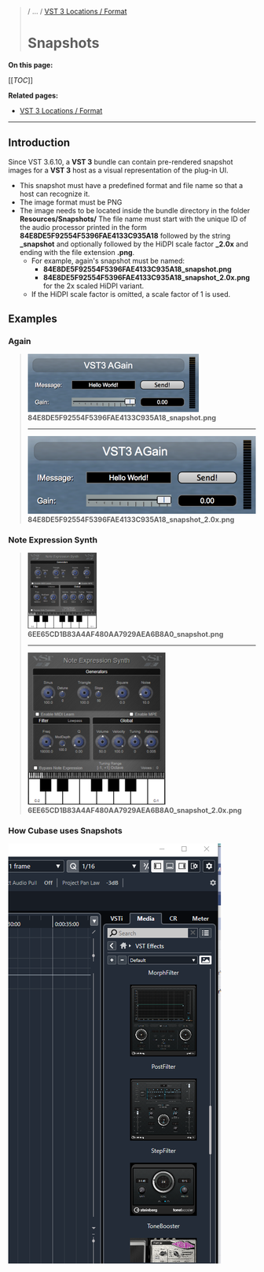 > / ... / [VST 3 Locations / Format](../Locations+Format/Index.md)
> 
> # Snapshots

**On this page:**

[[_TOC_]]

**Related pages:**

- [VST 3 Locations / Format](../Locations+Format/Index.md)

---

## Introduction

Since VST 3.6.10, a **VST 3** bundle can contain pre-rendered snapshot images for a **VST 3** host as a visual representation of the plug-in UI.<br>
- This snapshot must have a predefined format and file name so that a host can recognize it.
- The image format must be PNG
- The image needs to be located inside the bundle directory in the folder **Resources/Snapshots/**
The file name must start with the unique ID of the audio processor printed in the form **84E8DE5F92554F5396FAE4133C935A18** followed by the string **_snapshot** and optionally followed by the HiDPI scale factor **_2.0x** and ending with the file extension **.png**.
    - For example, again's snapshot must be named:
        - **84E8DE5F92554F5396FAE4133C935A18_snapshot.png**
        - **84E8DE5F92554F5396FAE4133C935A18_snapshot_2.0x.png** for the 2x scaled HiDPI variant.
    - If the HiDPI scale factor is omitted, a scale factor of 1 is used.

## Examples

### Again

> ![tech_doc_22](/resources/tech_doc_22.png)<br>
> **84E8DE5F92554F5396FAE4133C935A18_snapshot.png**
>
> ---
>
> ![tech_doc_23](/resources/tech_doc_23.png)<br>
> **84E8DE5F92554F5396FAE4133C935A18_snapshot_2.0x.png**

### Note Expression Synth

> ![tech_doc_24](/resources/tech_doc_24.png)<br>
> **6EE65CD1B83A4AF480AA7929AEA6B8A0_snapshot.png**
>
> ---
>
> ![tech_doc_25](/resources/tech_doc_25.png)<br>
> **6EE65CD1B83A4AF480AA7929AEA6B8A0_snapshot_2.0x.png**

### How Cubase uses Snapshots

![tech_doc_26](/resources/tech_doc_26.png)